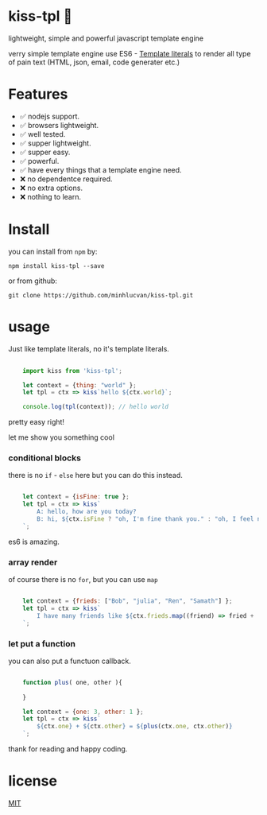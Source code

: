 # kiss-tpl :kiss:
lightweight, simple and powerful javascript template engine 

verry simple template engine use ES6 - [Template literals](https://developer.mozilla.org/en/docs/Web/JavaScript/Reference/Template_literals) to render all type of pain text (HTML, json, email, code generater etc.)

# Features

- :white_check_mark: nodejs support.
- :white_check_mark: browsers lightweight.
- :white_check_mark: well tested.
- :white_check_mark: supper lightweight.
- :white_check_mark: supper easy.
- :white_check_mark: powerful.
- :white_check_mark: have every things that a template engine need.
- :x: no dependentce required.
- :x: no extra options.
- :x: nothing to learn.

# Install
you can install from `npm` by:

`npm install kiss-tpl --save`

or from github: 

`git clone https://github.com/minhlucvan/kiss-tpl.git`

# usage
Just like template literals, no it's template literals.

```javascript
    
    import kiss from 'kiss-tpl';

    let context = {thing: "world" }; 
    let tpl = ctx => kiss`hello ${ctx.world}`;

    console.log(tpl(context)); // hello world

``` 

pretty easy right!

let me show you something cool

### conditional blocks
there is no `if` - `else` here but you can do this instead.

```javascript

    let context = {isFine: true }; 
    let tpl = ctx => kiss`
        A: hello, how are you today?
        B: hi, ${ctx.isFine ? "oh, I'm fine thank you." : "oh, I feel not verry good."}.
    `;

``` 
es6 is amazing.

### array render
of course there is no `for`, but you can use `map`

```javascript

    let context = {frieds: ["Bob", "julia", "Ren", "Samath"] }; 
    let tpl = ctx => kiss`
        I have many friends like ${ctx.frieds.map((friend) => fried + 'y';)}
    `;

```

### let put a function
you can also put a functuon callback.

```javascript

    function plus( one, other ){
        
    }

    let context = {one: 3, other: 1 }; 
    let tpl = ctx => kiss`
        ${ctx.one} + ${ctx.other} = ${plus(ctx.one, ctx.other)} 
    `;

```

thank for reading and happy coding.

# license
[MIT](./LICENSE.md)